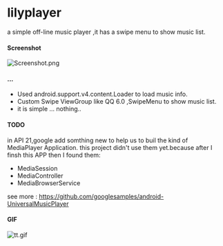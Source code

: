 # lilyplayer
a simple off-line music player ,it has a swipe menu to show music list.

#### Screenshot

![Screenshot.png](http://upload-images.jianshu.io/upload_images/1898410-1ae7897bb0a88ccc.png?imageMogr2/auto-orient/strip%7CimageView2/2/w/1240)

#### ...

* Used android.support.v4.content.Loader to load music info.
* Custom Swipe ViewGroup like QQ 6.0 ,SwipeMenu to show music list.
* it is simple ... nothing..

#### TODO
in API 21,google add somthing new to help us to buil the kind of MediaPlayer Application. this project didn't use them yet.because after I finsh this APP then I found them:

*  MediaSession 
*  MediaController
*  MediaBrowserService

see more : https://github.com/googlesamples/android-UniversalMusicPlayer

#### GIF

![tt.gif](http://upload-images.jianshu.io/upload_images/1898410-842edfc98716a661.gif?imageMogr2/auto-orient/strip)